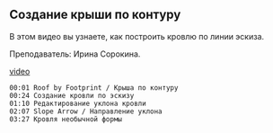 ## Создание крыши по контуру

В этом видео вы узнаете, как построить кровлю по линии эскиза.

Преподаватель: Ирина Сорокина.

[video](https://player.softculture.cc/embed/online/RVT/RVT_42.17.02_L3-5_Theory_Roof_by_Footprint)

``` chapters
00:01 Roof by Footprint / Крыша по контуру
00:24 Создание кровли по эскизу
01:10 Редактирование уклона кровли
02:07 Slope Arrow / Направление уклона
03:27 Кровля необычной формы
```
